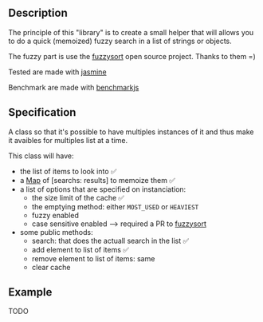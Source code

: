 ## Description
The principle of this "library" is to create a small helper that will allows you to do a quick (memoized) fuzzy search 
in a list of strings or objects.

The fuzzy part is use the [fuzzysort](https://github.com/farzher/fuzzysort) open source project. Thanks to them =)

Tested are made with [jasmine](https://jasmine.github.io/api/2.6)

Benchmark are made with [benchmarkjs](https://benchmarkjs.com/)

## Specification
A class so that it's possible to have multiples instances of it and thus make it avaibles for multiples list at a time.

This class will have: 
- the list of items to look into :white_check_mark:
- a [Map](https://developer.mozilla.org/en-US/docs/Web/JavaScript/Reference/Global_Objects/Map) of [searchs: results] to memoize them :white_check_mark:
- a list of options that are specified on instanciation:
  - the size limit of the cache :white_check_mark:
  - the emptying method: either `MOST_USED` or `HEAVIEST`
  - fuzzy enabled
  - case sensitive enabled --> required a PR to [fuzzysort](https://github.com/farzher/fuzzysort)
- some public methods:
  - search: that does the actuall search in the list :white_check_mark:
  - add element to list of items :white_check_mark:
  - remove element to list of items: same
  - clear cache

## Example
TODO
